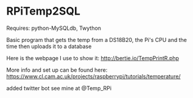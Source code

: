 RPiTemp2SQL
===========

Requires: python-MySQLdb, Twython

Basic program that gets the temp from a DS18B20, the Pi's CPU and the time then uploads it to a database

Here is the webpage I use to show it: http://bertie.io/TempPrintR.php

More info and set up can be found here: https://www.cl.cam.ac.uk/projects/raspberrypi/tutorials/temperature/

added twitter bot see mine at @Temp_RPi
